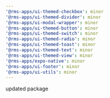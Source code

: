```yaml
---
'@rms-apps/ui-themed-checkbox': minor
'@rms-apps/ui-themed-divider': minor
'@rms-apps/ui-modal-wrapper': minor
'@rms-apps/ui-themed-button': minor
'@rms-apps/ui-themed-switch': minor
'@rms-apps/ui-themed-radio': minor
'@rms-apps/ui-themed-toast': minor
'@rms-apps/ui-themed-text': minor
'@rms-apps/ui-themed-view': minor
'@rms-apps/expo-native': minor
'@rms-apps/ui-footer': minor
'@rms-apps/ui-utils': minor
---
```


updated package
